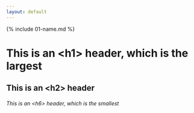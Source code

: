 ```yaml
---
layout: default
---
```


{% include 01-name.md %}

# This is an \<h1> header, which is the largest
## This is an \<h2> header
###### This is an \<h6> header, which is the smallest
